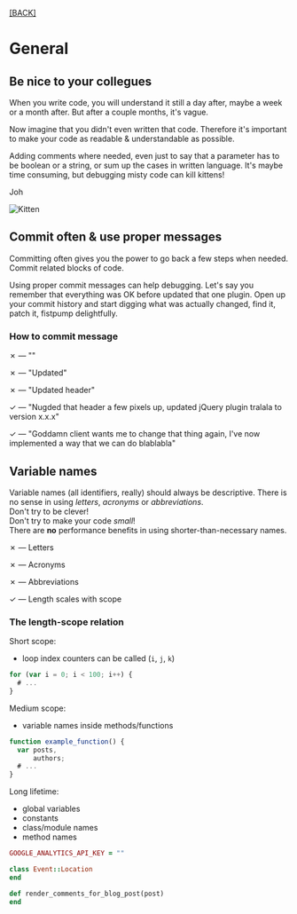 [[BACK]](README.md)

# General

## Be nice to your collegues

When you write code, you will understand it still a day after, maybe a week or a month after. But after a couple months, it's vague. 

Now imagine that you didn't even written that code. Therefore it's important to make your code as readable & understandable as possible. 

Adding comments where needed, even just to say that a parameter has to be boolean or a string, or sum up the cases in written language. It's maybe time consuming, but debugging misty code can kill kittens!

Joh

![Kitten](http://cl.ly/image/3q3u1N1D3I1D/0027.jpg)

## Commit often & use proper messages

Committing often gives you the power to go back a few steps when needed. Commit related blocks of code.

Using proper commit messages can help debugging. Let's say you remember that everything was OK before updated that one plugin. Open up your commit history and start digging what was actually changed, find it, patch it, fistpump delightfully.

### How to commit message

✗ — ""

✗ — "Updated"

✗ — "Updated header"

✓ — "Nugded that header a few pixels up, updated jQuery plugin tralala to version x.x.x"

✓ — "Goddamn client wants me to change that thing again, I've now implemented a way that we can do blablabla"


## Variable names

Variable names (all identifiers, really) should always be descriptive.
There is no sense in using *letters*, *acronyms* or *abbreviations*.  
Don't try to be clever!  
Don't try to make your code *small*!  
There are **no** performance benefits in using shorter-than-necessary names.


✗ — Letters

✗ — Acronyms

✗ — Abbreviations

✓ — Length scales with scope

### The length-scope relation

Short scope:
- loop index counters can be called (`i`, `j`, `k`)

```js
for (var i = 0; i < 100; i++) {
  # ...
}
```

Medium scope:
- variable names inside methods/functions

```js
function example_function() {
  var posts,
      authors;
  # ...
}
```

Long lifetime:
- global variables
- constants
- class/module names
- method names

```ruby
GOOGLE_ANALYTICS_API_KEY = ""

class Event::Location
end

def render_comments_for_blog_post(post)
end
```
